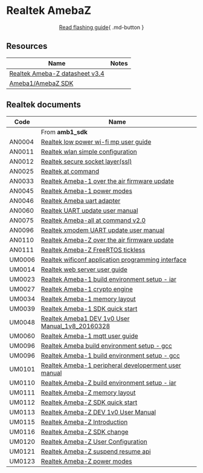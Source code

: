 # Realtek AmebaZ

<div align="center" markdown>

[Read flashing guide](flashing.md){ .md-button }
</div>

## Resources

Name                                                                                                                                                                           | Notes
-------------------------------------------------------------------------------------------------------------------------------------------------------------------------------|------
[Realtek Ameba-Z datasheet v3.4](https://web.archive.org/web/20211203124711if_/https://adelectronicsru.files.wordpress.com/2018/10/um0114-realtek-ameba-z-data-sheet-v3-4.pdf) |
[Ameba1/AmebaZ SDK](https://github.com/ambiot/amb1_sdk)                                                                                                                        |

## Realtek documents

Code   | Name
-------|-----------------------------------------------------------------------------------------------------------------------------------------------------------------------------------------------------------------------------------
&nbsp; | From **amb1_sdk**
AN0004 | [Realtek low power wi-fi mp user guide](https://raw.githubusercontent.com/ambiot/amb1_sdk/0c8da639b097f01c60e419405aecfafab1d08e43/doc/AN0004%20Realtek%20low%20power%20wi-fi%20mp%20user%20guide.pdf)
AN0011 | [Realtek wlan simple configuration](https://raw.githubusercontent.com/ambiot/amb1_sdk/0c8da639b097f01c60e419405aecfafab1d08e43/doc/AN0011%20Realtek%20wlan%20simple%20configuration.pdf)
AN0012 | [Realtek secure socket layer(ssl)](https://raw.githubusercontent.com/ambiot/amb1_sdk/0c8da639b097f01c60e419405aecfafab1d08e43/doc/AN0012%20Realtek%20secure%20socket%20layer(ssl).pdf)
AN0025 | [Realtek at command](https://raw.githubusercontent.com/ambiot/amb1_sdk/0c8da639b097f01c60e419405aecfafab1d08e43/doc/AN0025%20Realtek%20at%20command.pdf)
AN0033 | [Realtek Ameba-1 over the air firmware update](https://raw.githubusercontent.com/ambiot/amb1_sdk/0c8da639b097f01c60e419405aecfafab1d08e43/doc/AN0033%20Realtek%20Ameba-1%20over%20the%20air%20firmware%20update.pdf)
AN0045 | [Realtek Ameba-1 power modes](https://raw.githubusercontent.com/ambiot/amb1_sdk/0c8da639b097f01c60e419405aecfafab1d08e43/doc/AN0045%20Realtek%20Ameba-1%20power%20modes.pdf)
AN0046 | [Realtek Ameba uart adapter](https://raw.githubusercontent.com/ambiot/amb1_sdk/0c8da639b097f01c60e419405aecfafab1d08e43/doc/AN0046%20Realtek%20Ameba%20uart%20adapter.pdf)
AN0060 | [Realtek UART update user manual](https://raw.githubusercontent.com/ambiot/amb1_sdk/0c8da639b097f01c60e419405aecfafab1d08e43/doc/AN0060%20Realtek%20UART%20update%20user%20manual.pdf)
AN0075 | [Realtek Ameba-all at command v2.0](https://raw.githubusercontent.com/ambiot/amb1_sdk/0c8da639b097f01c60e419405aecfafab1d08e43/doc/AN0075%20Realtek%20Ameba-all%20at%20command%20v2.0.pdf)
AN0096 | [Realtek xmodem UART update user manual](https://raw.githubusercontent.com/ambiot/amb1_sdk/0c8da639b097f01c60e419405aecfafab1d08e43/doc/AN0096%20Realtek%20xmodem%20UART%20update%20user%20manual.pdf)
AN0110 | [Realtek Ameba-Z over the air firmware update](https://raw.githubusercontent.com/ambiot/amb1_sdk/0c8da639b097f01c60e419405aecfafab1d08e43/doc/AN0110%20Realtek%20Ameba-Z%20over%20the%20air%20firmware%20update.pdf)
AN0111 | [Realtek Ameba-Z FreeRTOS tickless](https://raw.githubusercontent.com/ambiot/amb1_sdk/0c8da639b097f01c60e419405aecfafab1d08e43/doc/AN0111%20Realtek%20Ameba-Z%20FreeRTOS%20tickless.pdf)
UM0006 | [Realtek wificonf application programming interface](https://raw.githubusercontent.com/ambiot/amb1_sdk/0c8da639b097f01c60e419405aecfafab1d08e43/doc/UM0006%20Realtek%20wificonf%20application%20programming%20interface.pdf)
UM0014 | [Realtek web server user guide](https://raw.githubusercontent.com/ambiot/amb1_sdk/0c8da639b097f01c60e419405aecfafab1d08e43/doc/UM0014%20Realtek%20web%20server%20user%20guide.pdf)
UM0023 | [Realtek Ameba-1 build environment setup - iar](https://raw.githubusercontent.com/ambiot/amb1_sdk/0c8da639b097f01c60e419405aecfafab1d08e43/doc/UM0023%20Realtek%20Ameba-1%20build%20environment%20setup%20-%20iar.pdf)
UM0027 | [Realtek Ameba-1 crypto engine](https://raw.githubusercontent.com/ambiot/amb1_sdk/0c8da639b097f01c60e419405aecfafab1d08e43/doc/UM0027%20Realtek%20Ameba-1%20crypto%20engine.pdf)
UM0034 | [Realtek Ameba-1 memory layout](https://raw.githubusercontent.com/ambiot/amb1_sdk/0c8da639b097f01c60e419405aecfafab1d08e43/doc/UM0034%20Realtek%20Ameba-1%20memory%20layout.pdf)
UM0039 | [Realtek Ameba-1 SDK quick start](https://raw.githubusercontent.com/ambiot/amb1_sdk/0c8da639b097f01c60e419405aecfafab1d08e43/doc/UM0039%20Realtek%20Ameba-1%20SDK%20quick%20start.pdf)
UM0048 | [Realtek Ameba1 DEV 1v0 User Manual_1v8_20160328](https://raw.githubusercontent.com/ambiot/amb1_sdk/0c8da639b097f01c60e419405aecfafab1d08e43/doc/UM0048%20Realtek%20Ameba1%20DEV%201v0%20User%20Manual_1v8_20160328.pdf)
UM0060 | [Realtek Ameba-1 mqtt user guide](https://raw.githubusercontent.com/ambiot/amb1_sdk/0c8da639b097f01c60e419405aecfafab1d08e43/doc/UM0060%20Realtek%20Ameba-1%20mqtt%20user%20guide.pdf)
UM0096 | [Realtek Ameba build environment setup - gcc](https://raw.githubusercontent.com/ambiot/amb1_sdk/0c8da639b097f01c60e419405aecfafab1d08e43/doc/UM0096%20Realtek%20Ameba%20build%20environment%20setup%20-%20gcc.pdf)
UM0096 | [Realtek Ameba-1 build environment setup - gcc](https://raw.githubusercontent.com/ambiot/amb1_sdk/0c8da639b097f01c60e419405aecfafab1d08e43/doc/UM0096%20Realtek%20Ameba-1%20build%20environment%20setup%20-%20gcc.pdf)
UM0101 | [Realtek Ameba-1 peripheral developerment user manual](https://raw.githubusercontent.com/ambiot/amb1_sdk/0c8da639b097f01c60e419405aecfafab1d08e43/doc/UM0101%20Realtek%20Ameba-1%20peripheral%20developerment%20user%20manual.pdf)
UM0110 | [Realtek Ameba-Z build environment setup - iar](https://raw.githubusercontent.com/ambiot/amb1_sdk/0c8da639b097f01c60e419405aecfafab1d08e43/doc/UM0110%20Realtek%20Ameba-Z%20build%20environment%20setup%20-%20iar.pdf)
UM0111 | [Realtek Ameba-Z memory layout](https://raw.githubusercontent.com/ambiot/amb1_sdk/0c8da639b097f01c60e419405aecfafab1d08e43/doc/UM0111%20Realtek%20Ameba-Z%20memory%20layout.pdf)
UM0112 | [Realtek Ameba-Z SDK quick start](https://raw.githubusercontent.com/ambiot/amb1_sdk/0c8da639b097f01c60e419405aecfafab1d08e43/doc/UM0112%20Realtek%20Ameba-Z%20SDK%20quick%20start.pdf)
UM0113 | [Realtek Ameba-Z DEV 1v0 User Manual](https://raw.githubusercontent.com/ambiot/amb1_sdk/0c8da639b097f01c60e419405aecfafab1d08e43/doc/UM0113%20Realtek%20Ameba-Z%20DEV%201v0%20User%20Manual.pdf)
UM0115 | [Realtek Ameba-Z Introduction](https://raw.githubusercontent.com/ambiot/amb1_sdk/0c8da639b097f01c60e419405aecfafab1d08e43/doc/UM0115%20Realtek%20Ameba-Z%20Introduction.pdf)
UM0116 | [Realtek Ameba-Z SDK change](https://raw.githubusercontent.com/ambiot/amb1_sdk/0c8da639b097f01c60e419405aecfafab1d08e43/doc/UM0116%20Realtek%20Ameba-Z%20SDK%20change.pdf)
UM0120 | [Realtek Ameba-Z User Configuration](https://raw.githubusercontent.com/ambiot/amb1_sdk/0c8da639b097f01c60e419405aecfafab1d08e43/doc/UM0120%20Realtek%20Ameba-Z%20User%20Configuration.pdf)
UM0121 | [Realtek Ameba-Z suspend resume api](https://raw.githubusercontent.com/ambiot/amb1_sdk/0c8da639b097f01c60e419405aecfafab1d08e43/doc/UM0121%20Realtek%20Ameba-Z%20suspend%20resume%20api.pdf)
UM0123 | [Realtek Ameba-Z power modes](https://raw.githubusercontent.com/ambiot/amb1_sdk/0c8da639b097f01c60e419405aecfafab1d08e43/doc/UM0123%20Realtek%20Ameba-Z%20power%20modes.pdf)
